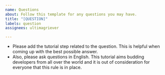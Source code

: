 ```yaml
---
name: Questions
about: Follow this template for any questions you may have.
title: "[QUESTION]"
labels: question
assignees: ultimagriever

---
```


* Please add the tutorial step related to the question. This is helpful when coming up with the best possible answer.
* Also, please ask questions in English. This tutorial aims budding developers from all over the world and it is out of consideration for everyone that this rule is in place.
